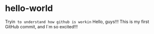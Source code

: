 # hello-world
Tryin` to understand how github is workin`
Hello, guys!!!
This is my first GitHub commit, and I`m so excited!!!
